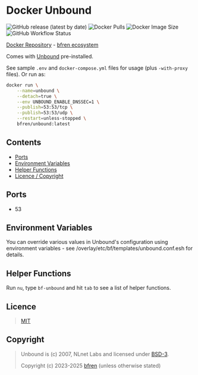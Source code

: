 # Docker Unbound

![GitHub release (latest by date)](https://img.shields.io/github/v/release/bfren/docker-unbound) ![Docker Pulls](https://img.shields.io/endpoint?url=https%3A%2F%2Fbfren.dev%2Fdocker%2Fpulls%2Funbound) ![Docker Image Size](https://img.shields.io/endpoint?url=https%3A%2F%2Fbfren.dev%2Fdocker%2Fsize%2Funbound) ![GitHub Workflow Status](https://img.shields.io/github/actions/workflow/status/bfren/docker-unbound/dev.yml?branch=main)

[Docker Repository](https://hub.docker.com/r/bfren/unbound) - [bfren ecosystem](https://github.com/bfren/docker)

Comes with [Unbound](https://nlnetlabs.nl/projects/unbound/about/) pre-installed.

See sample `.env` and `docker-compose.yml` files for usage (plus `-with-proxy` files).  Or run as:

```bash
docker run \
    --name=unbound \
    --detach=true \
    --env UNBOUND_ENABLE_DNSSEC=1 \
    --publish=53:53/tcp \
    --publish=53:53/udp \
    --restart=unless-stopped \
    bfren/unbound:latest
```

## Contents

* [Ports](#ports)
* [Environment Variables](#environment-variables)
* [Helper Functions](#helper-functions)
* [Licence / Copyright](#licence)

## Ports

* 53

## Environment Variables

You can override various values in Unbound's configuration using environment variables - see /overlay/etc/bf/templates/unbound.conf.esh for details.

## Helper Functions

Run `nu`, type `bf-unbound` and hit `tab` to see a list of helper functions.

## Licence

> [MIT](https://mit.bfren.dev/2023)

## Copyright

> Unbound is (c) 2007, NLnet Labs and licensed under [BSD-3](https://github.com/NLnetLabs/unbound/blob/master/LICENSE).
>
> Copyright (c) 2023-2025 [bfren](https://bfren.dev) (unless otherwise stated)
